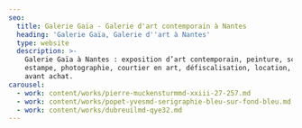 ```yaml
---
seo:
  title: Galerie Gaïa - Galerie d'art contemporain à Nantes
  heading: 'Galerie Gaïa, Galerie d''art à Nantes'
  type: website
  description: >-
    Galerie Gaïa à Nantes : exposition d’art contemporain, peinture, sculpture,
    estampe, photographie, courtier en art, défiscalisation, location, prêt
    avant achat.
carousel:
  - work: content/works/pierre-muckensturmmd-xxiii-27-257.md
  - work: content/works/popet-yvesmd-serigraphie-bleu-sur-fond-bleu.md
  - work: content/works/dubreuilmd-qye32.md
---
```


